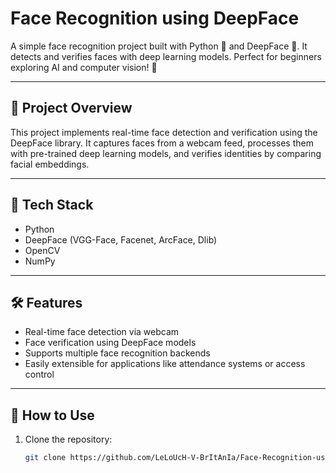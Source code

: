 # Face Recognition using DeepFace

A simple face recognition project built with Python 🐍 and DeepFace 🔬. It detects and verifies faces with deep learning models. Perfect for beginners exploring AI and computer vision! 🚀

---

## 🚀 Project Overview

This project implements real-time face detection and verification using the DeepFace library. It captures faces from a webcam feed, processes them with pre-trained deep learning models, and verifies identities by comparing facial embeddings.

---

## 🔧 Tech Stack

- Python  
- DeepFace (VGG-Face, Facenet, ArcFace, Dlib)  
- OpenCV  
- NumPy  

---

## 🛠️ Features

- Real-time face detection via webcam  
- Face verification using DeepFace models  
- Supports multiple face recognition backends  
- Easily extensible for applications like attendance systems or access control  

---

## 📸 How to Use

1. Clone the repository:
   ```bash
   git clone https://github.com/LeLoUcH-V-BrItAnIa/Face-Recognition-using-DeepFace.git
